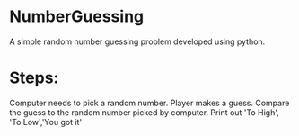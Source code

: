 # NumberGuessing
A simple random number guessing problem developed using python.
# Steps:
Computer needs to pick a random number.
Player makes a guess.
Compare the guess to the random number picked by computer.
Print out 'To High', 'To Low','You got it'

